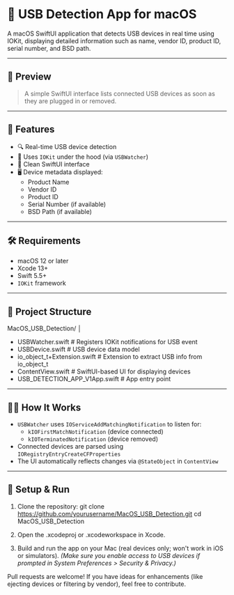 # 🔌 USB Detection App for macOS

A macOS SwiftUI application that detects USB devices in real time using IOKit, displaying detailed information such as name, vendor ID, product ID, serial number, and BSD path.

---

## 📸 Preview

> A simple SwiftUI interface lists connected USB devices as soon as they are plugged in or removed.

---

## 🚀 Features

- 🔍 Real-time USB device detection
- 🧠 Uses `IOKit` under the hood (via `USBWatcher`)
- 🧼 Clean SwiftUI interface
- 🖥 Device metadata displayed:
  - Product Name
  - Vendor ID
  - Product ID
  - Serial Number (if available)
  - BSD Path (if available)

---

## 🛠 Requirements

- macOS 12 or later
- Xcode 13+
- Swift 5.5+
- `IOKit` framework

---

## 📁 Project Structure

MacOS_USB_Detection/
│
- USBWatcher.swift              # Registers IOKit notifications for USB event
- USBDevice.swift               # USB device data model
- io_object_t+Extension.swift   # Extension to extract USB info from io_object_t
- ContentView.swift             # SwiftUI-based UI for displaying devices
- USB_DETECTION_APP_V1App.swift # App entry point


---

## 🧑‍💻 How It Works

- `USBWatcher` uses `IOServiceAddMatchingNotification` to listen for:
  - `kIOFirstMatchNotification` (device connected)
  - `kIOTerminatedNotification` (device removed)
- Connected devices are parsed using `IORegistryEntryCreateCFProperties`
- The UI automatically reflects changes via `@StateObject` in `ContentView`

---

## 🔧 Setup & Run

1. Clone the repository:
   git clone https://github.com/yourusername/MacOS_USB_Detection.git
   cd MacOS_USB_Detection
2. Open the .xcodeproj or .xcodeworkspace in Xcode.
   
3. Build and run the app on your Mac (real devices only; won't work in iOS or simulators).
*(Make sure you enable access to USB devices if prompted in System Preferences > Security & Privacy.)*



Pull requests are welcome! If you have ideas for enhancements (like ejecting devices or filtering by vendor), feel free to contribute.
